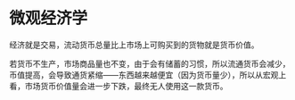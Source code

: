 # 微观经济学

经济就是交易，流动货币总量比上市场上可购买到的货物就是货币价值。

若货币不生产，市场商品量也不变，由于会有储蓄的习惯，所以流通货币会减少，币值提高，会导致通货紧缩——东西越来越便宜（因为货币量少），所以从宏观上看，市场货币价值量会进一步下跌，最终无人使用这一款货币。